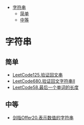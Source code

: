 <!-- TOC -->

- [字符串](#字符串)
  - [简单](#简单)
  - [中等](#中等)

<!-- /TOC -->
# 字符串
## 简单
- [LeetCode125.验证回文串](docs/LeetCode125.验证回文串.md)
- [LeetCode680.验证回文字符串Ⅱ](docs/LeetCode680.验证回文字符串Ⅱ.md)
- [LeetCode58.最后一个单词的长度](docs/LeetCode58.最后一个单词的长度.md)
## 中等
- [剑指Offer20.表示数值的字符串](docs/剑指Offer20.表示数值的字符串.md)